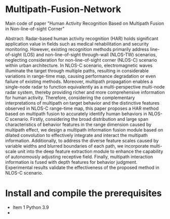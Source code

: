 # Multipath-Fusion-Network
Main code of paper "Human Activity Recognition Based on Multipath Fusion in Non-line-of-sight Corner"

Abstract:
Radar-based human activity recognition (HAR) holds significant application value in fields such as medical rehabilitation and security monitoring. However, existing recognition methods primarily address line-of-sight (LOS) and non-line-of-sight through-wall (NLOS-TW) scenarios, neglecting consideration for non-line-of-sight corner (NLOS-C) scenario within urban architecture. In NLOS-C scenario, electromagnetic waves illuminate the target through multiple paths, resulting in considerable variations in range-time map, causing performance degradation or even failure of existing methods. Moreover, multipath propagation enables a single-node radar to function equivalently as a multi-perspective multi-node radar system, thereby providing richer and more comprehensive information for human activity. Therefore, considering the complementary interpretations of multipath on target behavior and the distinctive features observed in NLOS-C range-time map, this paper proposes a HAR method based on multipath fusion to accurately identify human behaviors in NLOS-C scenario. Firstly, considering the broad distribution and large span characteristics of behavior features in the range dimension caused by multipath effect, we design a multipath information fusion module based on dilated convolution to effectively integrate and interact the multipath information. Additionally, to address the diverse feature scales caused by variable widths and blurred boundaries of each path, we incorporate multi-scale unit into the deep feature extraction module to enhance the capability of autonomously adjusting receptive field. Finally, multipath interaction information is fused with depth features for behavior judgment. Experimental results validate the effectiveness of the proposed method in NLOS-C scenario.

# Install and compile the prerequisites
- Item 1 Python 3.9
- 
